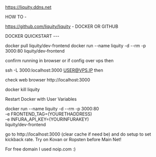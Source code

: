 https://liquity.ddns.net




HOW TO - 

https://github.com/liquity/liquity - DOCKER OR GITHUB 

DOCKER QUICKSTART ---


docker pull liquity/dev-frontend
docker run --name liquity -d --rm -p 3000:80 liquity/dev-frontend

 confirm running in browser or if config over vps then 
 
 ssh -L 3000:localhost:3000 USER@VPS.IP then 
 
 check web browser http://localhost:3000
 
 docker kill liquity
 
 Restart Docker with User Variables
 
 docker run --name liquity -d --rm -p 3000:80 \
  -e FRONTEND_TAG=(YOURETHADDRESS) \
  -e INFURA_API_KEY=(YOURINFURAKEY) \
  liquity/dev-frontend
  
  go to http://localhost:3000 (clear cache if need be) and do setup to set kickback rate. Try on Kovan or Ropsten before Main Net! 
  
  For free domain I used noip.com :) 
